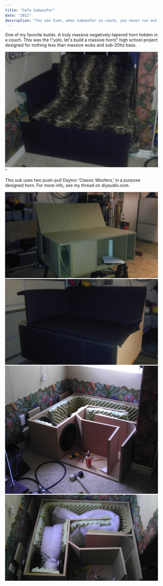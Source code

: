 ```yaml
---
title: "Sofa Subwoofer"
date: "2012"
description: "You see Ivan, when subwoofer in couch, you never run out of wubs."
---
```


<p>One of my favorite builds. A truly massive negatively-tapered horn hidden in a couch. This was the \"yolo, let's build a massive horn\" high school project designed for nothing less than massive wubs and sub-20hz bass.</p>
<img class='down-1 full-width shadow' src='/assets/sofa/3.jpg'>"
<p class='down-1'>This sub uses two push-pull Dayton 'Classic Woofers,' in a purpose designed horn. For more info, see my thread on diyaudio.com.</p>
<img class='down-1 full-width shadow' src='/assets/sofa/1.jpg'>
<img class='down-1 full-width shadow' src='/assets/sofa/2.jpg'>
<img class='down-1 full-width shadow' src='/assets/sofa/4.jpg'>
<img class='down-1 full-width shadow' src='/assets/sofa/5.jpg'>
